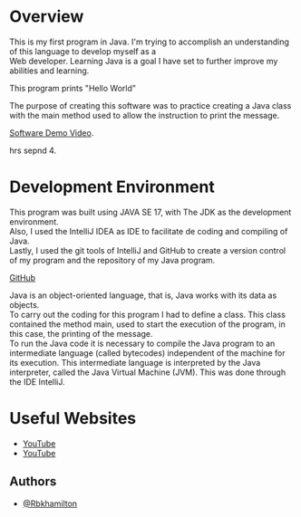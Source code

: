 # Overview

  This is my first program in Java. I'm trying to accomplish an understanding of this language to develop myself as a  
  Web developer. Learning Java is a goal I have set to further improve my abilities and learning.  
  
  This program prints "Hello World"  

  The purpose of creating this software was to practice creating a Java class with the main method used to allow the instruction to print the message.  
  
[Software Demo Video](https://www.youtube.com/watch?v=gjMVnVm6hJ0).
  
  hrs sepnd 4.  


# Development Environment

  This program was built using JAVA SE 17, with The JDK as the development environment.  
  Also, I used the IntelliJ IDEA as IDE to facilitate de coding and compiling of Java.  
  Lastly, I used the git tools of IntelliJ and GitHub to create a version control of my program and the repository of my Java program.  
  
  [GitHub](https://github.com/Rbkhamilton/Hello-World-Java)

  Java is an object-oriented language, that is, Java works with its data as objects.  
  To carry out the coding for this program I had to define a class. This class contained the method main, used to start the execution of the program, in this case, the printing of the message.  
  To run the Java code it is necessary to compile the Java program to an intermediate language (called bytecodes) independent of the machine for its execution. This intermediate language is interpreted by the Java interpreter, called the Java Virtual Machine (JVM). This was done through the IDE IntelliJ.  

# Useful Websites

* [YouTube](https://www.youtube.com/watch?v=TQB0ULEcQK0)
* [YouTube](https://www.youtube.com/watch?v=4ukhZvOmAtk&t=299s)


## Authors

- [@Rbkhamilton](https://github.com/Rbkhamilton)
